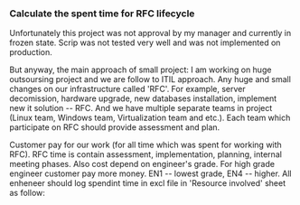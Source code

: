 ### Calculate the spent time for RFC lifecycle

Unfortunately this project was not approval by my manager and currently in frozen state. Scrip was not tested very well and was not implemented on production.

But anyway, the main approach of small project:
I am working on huge outsoursing project and we are follow to ITIL approach. Any huge and small changes on our infrastructure called 'RFC'. For example, server decomission, hardware upgrade, new databases installation, implement new it solution -- RFC. 
And we have multiple separate teams in project (Linux team, Windows team, Virtualization team and etc.). Each team which participate on RFC should provide assessment and plan. 

Customer pay for our work (for all time which was spent for working with RFC). RFC time is contain assessment, implementation, planning, internal meeting phases. Also cost depend on engineer's grade. For high grade engineer customer pay more money. EN1 -- lowest grade, EN4 -- higher. All enheneer should log spendint time in excl file in 'Resource involved' sheet as follow:
